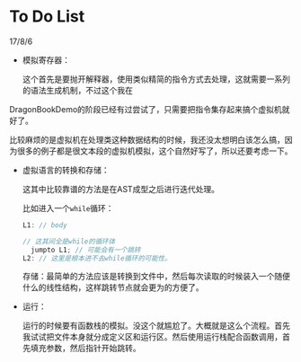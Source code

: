 # To Do List

17/8/6

* 模拟寄存器：

  这个首先是要抛开解释器，使用类似精简的指令方式去处理，这就需要一系列的语法生成机制，不过这个我在

DragonBookDemo的阶段已经有过尝试了，只需要把指令集存起来搞个虚拟机就好了。

​	比较麻烦的是虚拟机在处理类这种数据结构的时候，我还没太想明白该怎么搞，因为很多的例子都是很文本段的虚拟机模拟，这个自然好写了，所以还要考虑一下。

* 虚拟语言的转换和存储：

  这其中比较靠谱的方法是在AST成型之后进行迭代处理。

  比如进入一个`while`循环：

  ``` java
  L1: // body

  // 这其间全是while的循环体
  	jumpto L1; // 可能会有一个跳转
  L2: // 这里是根本进不去while循环的可能性。
  ```

  存储：最简单的方法应该是转换到文件中，然后每次读取的时候装入一个随便什么的线性结构，这样跳转节点就会更为的方便了。

* 运行：

  运行的时候要有函数栈的模拟。没这个就尴尬了。大概就是这么个流程。首先我试试把文件本身就分成定义区和运行区。然后使用运行栈配合函数调用，首先填充参数，然后指针开始跳转。